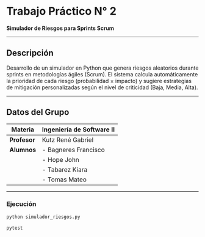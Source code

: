 # Trabajo Práctico N° 2  
**Simulador de Riesgos para Sprints Scrum**  

---

## **Descripción**  
Desarrollo de un simulador en Python que genera riesgos aleatorios durante sprints en metodologías ágiles (Scrum). El sistema calcula automáticamente la prioridad de cada riesgo (probabilidad × impacto) y sugiere estrategias de mitigación personalizadas según el nivel de criticidad (Baja, Media, Alta).  

---

## **Datos del Grupo**  
| **Materia**  | Ingeniería de Software II                |  
|--------------|------------------------------------------|  
| **Profesor** | Kutz René Gabriel                        |  
| **Alumnos**  | - Bagneres Francisco                     |  
|              | - Hope John                              |  
|              | - Tabarez Kiara                          |
|              | - Tomas Mateo                            |   

---

### **Ejecución**  
```bash
python simulador_riesgos.py

pytest
